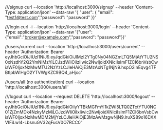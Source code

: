 ///signup
curl --location 'http://localhost:3000/signup' --header 'Content-Type: application/json' --data-raw '{ "user": { "email": "test1@test.com","password": "password" }}'

///login
curl -i --location 'http://localhost:3000/login' --header 'Content-Type: application/json' --data-raw '{"user":{"email":"broker@example.com","password": "password"}}'

//users/current
curl --location 'http://localhost:3000/users/current' --header 'Authorization: Bearer eyJhbGciOiJIUzI1NiJ9.eyJqdGkiOiJlMzI2YTg0Ny04NGZmLTQ5MjAtYTU2NS0xNzdhY2Q2YmNlMzYiLCJzdWIiOiIzIiwic2NwIjoidXNlciIsImF1ZCI6bnVsbCwiaWF0IjoxNzMwMTU2NzYzLCJleHAiOjE3MzAxNTg1NjN9.hspO2inEqvg4TFBtlpbWlHgO2YTVWgKZC9BQ4_aHjcc'

//users/all (no authentication)
curl --location 'http://localhost:3000/users/all'

///logout
curl --location --request DELETE 'http://localhost:3000/logout' --header 'Authorization: Bearer eyJhbGciOiJIUzI1NiJ9.eyJqdGkiOiIyYTBkMGFmYi1kZWI5LTQ0ZTctYTU0NC01ZjZmMDk4NzkyMzMiLCJzdWIiOiIxIiwic2NwIjoidXNlciIsImF1ZCI6bnVsbCwiaWF0IjoxNzMwMDM2MjYzLCJleHAiOjE3MzAwMzgwNjN9.lruXS89o16DXXVIFiLwI4-LbsnuGV32qFucV0O7RCC0'

